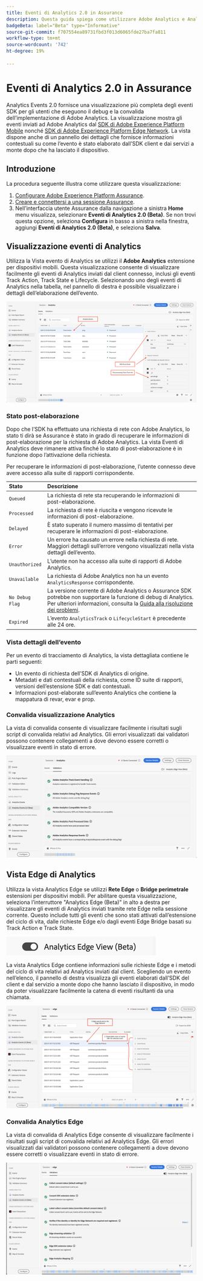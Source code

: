```yaml
---
title: Eventi di Analytics 2.0 in Assurance
description: Questa guida spiega come utilizzare Adobe Analytics e Analytics Edge View con Adobe Experience Platform Assurance.
badgeBeta: label="Beta" type="Informative"
source-git-commit: f707554ea89731fbd3f013d6065fde27ba7fa811
workflow-type: tm+mt
source-wordcount: '742'
ht-degree: 19%

---
```


# Eventi di Analytics 2.0 in Assurance

Analytics Events 2.0 fornisce una visualizzazione più completa degli eventi SDK per gli utenti che eseguono il debug e la convalida dell’implementazione di Adobe Analytics. La visualizzazione mostra gli eventi inviati ad Adobe Analytics dal [SDK di Adobe Experience Platform Mobile](https://developer.adobe.com/client-sdks/solution/adobe-analytics/) nonché [SDK di Adobe Experience Platform Edge Network](https://developer.adobe.com/client-sdks/edge/edge-network/). La vista dispone anche di un pannello dei dettagli che fornisce informazioni contestuali su come l’evento è stato elaborato dall’SDK client e dai servizi a monte dopo che ha lasciato il dispositivo.

## Introduzione

La procedura seguente illustra come utilizzare questa visualizzazione:

1. [Configurare Adobe Experience Platform Assurance](../tutorials/implement-assurance.md).
2. [Creare e connettersi a una sessione Assurance](../tutorials/using-assurance.md).
3. Nell’interfaccia utente Assurance dalla navigazione a sinistra **Home** menu visualizza, selezionare **Eventi di Analytics 2.0 (Beta)**. Se non trovi questa opzione, seleziona **Configura** in basso a sinistra nella finestra, aggiungi **Eventi di Analytics 2.0 (Beta)**, e seleziona **Salva**.

## Visualizzazione eventi di Analytics

Utilizza la Vista evento di Analytics se utilizzi il **Adobe Analytics** estensione per dispositivi mobili. Questa visualizzazione consente di visualizzare facilmente gli eventi di Analytics inviati dal client connesso, inclusi gli eventi Track Action, Track State e Lifecycle. Selezionando uno degli eventi di Analytics nella tabella, nel pannello di destra è possibile visualizzare i dettagli dell’elaborazione dell’evento.

![Immagine che illustra i diversi componenti nella visualizzazione Eventi di Analytics.](./images/adobe-analytics-edge/analytics-events.png)

### Stato post-elaborazione

Dopo che l’SDK ha effettuato una richiesta di rete con Adobe Analytics, lo stato ti dirà se Assurance è stato in grado di recuperare le informazioni di post-elaborazione per la richiesta di Adobe Analytics. La vista Eventi di Analytics deve rimanere attiva finché lo stato di post-elaborazione è in funzione dopo l’attivazione della richiesta.

Per recuperare le informazioni di post-elaborazione, l’utente connesso deve avere accesso alla suite di rapporti corrispondente.

| Stato | Descrizione |
| :----- | :---------- |
| `Queued` | La richiesta di rete sta recuperando le informazioni di post-elaborazione. |
| `Processed` | La richiesta di rete è riuscita e vengono ricevute le informazioni di post-elaborazione. |
| `Delayed` | È stato superato il numero massimo di tentativi per recuperare le informazioni di post-elaborazione. |
| `Error` | Un errore ha causato un errore nella richiesta di rete. Maggiori dettagli sull’errore vengono visualizzati nella vista dettagli dell’evento. |
| `Unauthorized` | L’utente non ha accesso alla suite di rapporti di Adobe Analytics. |
| `Unavailable` | La richiesta di Adobe Analytics non ha un evento `AnalyticsResponse` corrispondente. |
| `No Debug Flag` | La versione corrente di Adobe Analytics o Assurance SDK potrebbe non supportare la funzione di debug di Analytics. Per ulteriori informazioni, consulta la [Guida alla risoluzione dei problemi](../troubleshooting.md). |
| `Expired` | L’evento `AnalyticsTrack` o `LifecycleStart` è precedente alle 24 ore. |

### Vista dettagli dell’evento

Per un evento di tracciamento di Analytics, la vista dettagliata contiene le parti seguenti:

- Un evento di richiesta dell’SDK di Analytics di origine.
- Metadati e dati contestuali della richiesta, come ID suite di rapporti, versioni dell’estensione SDK e dati contestuali.
- Informazioni post-elaborate sull’evento Analytics che contiene la mappatura di revar, evar e prop.

### Convalida visualizzazione Analytics

La vista di convalida consente di visualizzare facilmente i risultati sugli script di convalida relativi ad Analytics. Gli errori visualizzati dai validatori possono contenere collegamenti a dove devono essere corretti o visualizzare eventi in stato di errore.

![Immagine che mostra la scheda Convalida nella vista Analytics.](./images/adobe-analytics-edge/analytics-validation-view.png)

## Vista Edge di Analytics

Utilizza la vista Analytics Edge se utilizzi **Rete Edge** o **Bridge perimetrale** estensioni per dispositivi mobili. Per abilitare questa visualizzazione, seleziona l’interruttore &quot;Analytics Edge (Beta)&quot; in alto a destra per visualizzare gli eventi di Analytics inviati tramite rete Edge nella sessione corrente. Questo include tutti gli eventi che sono stati attivati dall’estensione del ciclo di vita, dalle richieste Edge e/o dagli eventi Edge Bridge basati su Track Action e Track State.

![Immagine che mostra l’interruttore utilizzato per passare dalla visualizzazione Analytics alla visualizzazione Edge di Analytics e viceversa.](./images/adobe-analytics-edge/analytics-view-toggle.png)

La vista Analytics Edge contiene informazioni sulle richieste Edge e i metodi del ciclo di vita relativi ad Analytics inviati dal client. Scegliendo un evento nell’elenco, il pannello di destra visualizza gli eventi elaborati dall’SDK del client e dal servizio a monte dopo che hanno lasciato il dispositivo, in modo da poter visualizzare facilmente la catena di eventi risultanti da una chiamata.

![Un’immagine che illustra diversi componenti nella vista Edge di Analytics.](./images/adobe-analytics-edge/edge-analytics-events.png)

### Convalida Analytics Edge

La vista di convalida di Analytics Edge consente di visualizzare facilmente i risultati sugli script di convalida relativi ad Analytics Edge. Gli errori visualizzati dai validatori possono contenere collegamenti a dove devono essere corretti o visualizzare eventi in stato di errore.

![Immagine che mostra la scheda Convalida nella vista Analytics Edge.](./images/adobe-analytics-edge/edge-analytics-validation-view.png)
